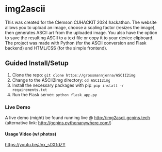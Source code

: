 # img2ascii
This was created for the Clemson CUHACKIT 2024 hackathon. The website allows you to upload an image, choose a scaling factor (resizes the image), then generates ASCII art from the uploaded image. You also have the option to save the resulting ASCII to a text file or copy it to your device clipboard. The project was made with Python (for the ASCII conversion and Flask backend) and HTML/CSS (for the simple frontend).

## Guided Install/Setup
1. Clone the repo: `git clone https://grossmannjenna/ASCII2img`
2. Change to the ASCII2img directory: `cd ASCII2img` 
3. Install the necessary packages with pip: `pip install -r requirements.txt` 
4. Run the Flask server: `python flask_app.py`

### Live Demo
A live demo (might) be found running live @ http://img2ascii.gcpins.tech 
(alternative link: http://gcpins.pythonanywhere.com/)

#### Usage Video (w/ photos)
https://youtu.be/Jnx_sDX1dZY 

